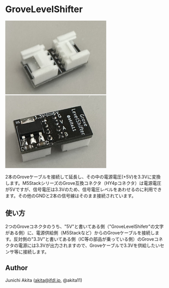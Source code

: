 # GroveLevelShifter

<img src="https://github.com/akita11/GroveLevelShifter/blob/main/GroveLevelShifter.jpg" width="320px">


<img src="https://github.com/akita11/GroveLevelShifter/blob/main/GroveLevelShifter_back.jpg" width="320px">

2本のGroveケーブルを接続して延長し、その中の電源電圧(+5V)を3.3Vに変換します。M5StackシリーズのGrove互換コネクタ（HY4pコネクタ）は電源電圧が5Vですが、信号電圧は3.3Vのため、信号電圧レベルをあわせるのに利用できます。その他のGNDと2本の信号線はそのまま接続されています。

## 使い方

2つのGroveコネクタのうち、"5V"と書いてある側（"GroveLevelShifetr"の文字がある側）に、電源供給側（M5Stackなど）からのGroveケーブルを接続します。反対側の"3.3V"と書いてある側（IC等の部品が乗っている側）のGroveコネクタの電源には3.3Vが出力されますので、Groveケーブルで3.3Vを供給したいセンサ等に接続します。


## Author

Junichi Akita (akita@ifdl.jp, @akita11)

